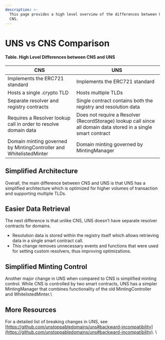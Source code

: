 ```yaml
---
description: >-
  This page provides a high level overview of the differences between UNS and
  CNS.
---
```


# UNS vs CNS Comparison

#### Table. High Level Differences between CNS and UNS

| CNS                                                                | UNS                                                                                                             |
| ------------------------------------------------------------------ | --------------------------------------------------------------------------------------------------------------- |
| Implements the ERC721 standard                                     | Implements the ERC721 standard                                                                                  |
| Hosts a single .crypto TLD                                         | Hosts multiple TLDs                                                                                             |
| Separate resolver and registry contracts                           | Single contract contains both the registry and resolution data                                                  |
| Requires a Resolver lookup call in order to resolve domain data    | Does not require a Resolver (RecordStorage) lookup call since all domain data stored in a single smart contract |
| Domain minting governed by MintingController and WhitelistedMinter | Domain minting governed by MintingManager                                                                       |

## Simplified Architecture

Overall, the main difference between CNS and UNS is that UNS has a simplified architecture which is optimized for higher volumes of transaction and supporting multiple TLDs.

## Easier Data Retrieval

The next difference is that unlike CNS, UNS doesn’t have separate resolver contracts for domains.&#x20;

* Resolution data is stored within the registry itself which allows retrieving data in a single smart contract call.
* This change removes unnecessary events and functions that were used for setting custom resolvers, thus improving optimizations.

## Simplified Minting Control

Another major change in UNS when compared to CNS is simplified minting control. While CNS is controlled by two smart contracts, UNS has a simpler MintingManager that combines functionality of the old MintingController and WhitelistedMinter.\


## More Resources

For a detailed list of breaking changes in UNS, see [https://github.com/unstoppabledomains/uns#backward-incompatibility](https://github.com/unstoppabledomains/uns#backward-incompatibility). \
